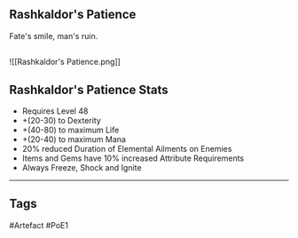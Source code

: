 ## Rashkaldor's Patience
Fate's smile, man's ruin.
##
![[Rashkaldor's Patience.png]]
## Rashkaldor's Patience Stats
- Requires Level 48
- +(20-30) to Dexterity
- +(40-80) to maximum Life
- +(20-40) to maximum Mana
- 20% reduced Duration of Elemental Ailments on Enemies
- Items and Gems have 10% increased Attribute Requirements
- Always Freeze, Shock and Ignite


---
## Tags
#Artefact
#PoE1